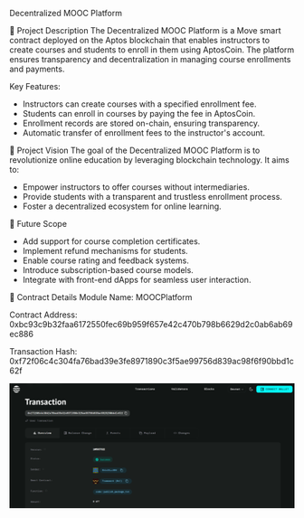 Decentralized MOOC Platform

📄 Project Description
The Decentralized MOOC Platform is a Move smart contract deployed on the Aptos blockchain that enables instructors to create courses and students to enroll in them using AptosCoin. The platform ensures transparency and decentralization in managing course enrollments and payments.

Key Features:

- Instructors can create courses with a specified enrollment fee.
- Students can enroll in courses by paying the fee in AptosCoin.
- Enrollment records are stored on-chain, ensuring transparency.
- Automatic transfer of enrollment fees to the instructor's account.

🌟 Project Vision
The goal of the Decentralized MOOC Platform is to revolutionize online education by leveraging blockchain technology. It aims to:

- Empower instructors to offer courses without intermediaries.
- Provide students with a transparent and trustless enrollment process.
- Foster a decentralized ecosystem for online learning.

🔮 Future Scope
- Add support for course completion certificates.
- Implement refund mechanisms for students.
- Enable course rating and feedback systems.
- Introduce subscription-based course models.
- Integrate with front-end dApps for seamless user interaction.

📜 Contract Details
Module Name: MOOCPlatform

Contract Address: 0xbc93c9b32faa6172550fec69b959f657e42c470b798b6629d2c0ab6ab69ec886

Transaction Hash: 
0xf72f06c4c304fa76bad39e3fe8971890c3f5ae99756d839ac98f6f90bbd1c62f

![alt text](image-1.png)